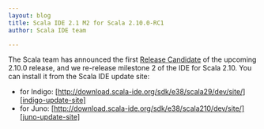 ```yaml
---
layout: blog
title: Scala IDE 2.1 M2 for Scala 2.10.0-RC1
author: Scala IDE team

---
```


The Scala team has announced the first [Release Candidate][rc1-notes] of the upcoming 2.10.0 release, and we re-release 
milestone 2 of the IDE for Scala 2.10. You can install it from the Scala IDE update site:

* for Indigo: [http://download.scala-ide.org/sdk/e38/scala29/dev/site/][indigo-update-site]
* for Juno: [http://download.scala-ide.org/sdk/e38/scala210/dev/site/][juno-update-site]


[rc1-notes]: http://www.scala-lang.org/node/13096
[indigo-update-site]: http://download.scala-ide.org/ecosystem/e37/scala210/dev/site/
[juno-update-site]: http://download.scala-ide.org/ecosystem/e38/scala210/dev/site/